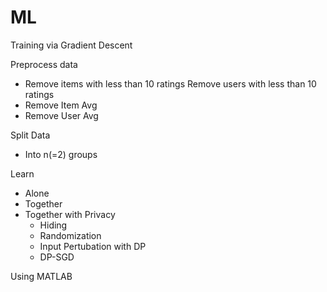 # ML
Training via Gradient Descent

Preprocess data
 - Remove items with less than 10 ratings
   Remove users with less than 10 ratings
 - Remove Item Avg
 - Remove User Avg

Split Data
 - Into n(=2) groups

Learn
 - Alone
 - Together
 - Together with Privacy
   - Hiding
   - Randomization
   - Input Pertubation with DP
   - DP-SGD

Using MATLAB
